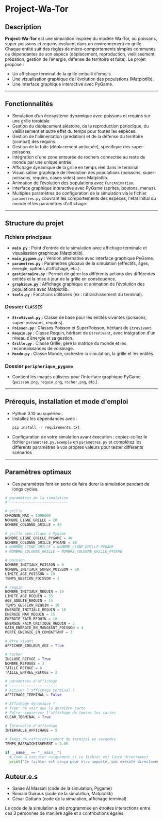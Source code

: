 # Project-Wa-Tor

## Description

**Project-Wa-Tor** est une simulation inspirée du modèle Wa-Tor, où poissons, super-poissons et requins évoluent dans un environnement en grille. Chaque entité suit des règles de micro-comportements simples communes ou dépendantes de son espèce (déplacement, reproduction, vieillissement, prédation, gestion de l’énergie, défense de territoire et fuite). Le projet propose :
- Un affichage terminal de la grille embelli d'emojis
- Une visualisation graphique de l’évolution des populations (Matplotlib),
- Une interface graphique interactive avec PyGame.

---

## Fonctionnalités

- Simulation d’un écosystème dynamique avec poissons et requins sur une grille toroidale
- Gestion du déplacement aléatoire, de la reproduction périodique, du vieillissement et autre effet du temps pour toutes les espèces.
- Gestion de l'alimentation (prédation) et de la défense du territoire (combat) des requins.
- Gestion de la fuite (déplacement anticipée), spécifique des super-poissons.
- Intégration d'une zone entourée de rochers connectée au reste du monde par une unique entrée.
- Affichage dynamique de la grille en temps réel dans le terminal.
- Visualisation graphique de l’évolution des populations (poissons, super-poissons, requins, cases vides) avec Matplotlib.
- Animation de l’évolution des populations avec `FuncAnimation`.
- Interface graphique interactive avec PyGame (sprites, boutons, menus).
- Multiples paramètres de configuration de la simulation via le fichier `parametres.py` couvrant les comportements des espèces, l'état initial du monde et les paramètres d'affichage.

---

## Structure du projet

### Fichiers principaux

- **`main.py`** : Point d’entrée de la simulation avec affichage terminale et visualisation graphique (Matplotlib).
- **`main_pygame.py`** : Version alternative avec interface graphique PyGame.
- **`parametres.py`** : Paramètres globaux de la simulation (effectifs, âges, énergie, options d’affichage, etc.).
- **`gestionnaire.py`** : Permet de gérer les différents actions des différentes entités et la mise à jour de la grille en conséquence.
- **`graphique.py`** : Affichage graphique et animation de l’évolution des populations avec Matplotlib.
- **`tools.py`** : Fonctions utilitaires (ex : rafraîchissement du terminal).

### Dossier `CLASSES`

- **`EtreVivant.py`** : Classe de base pour les entités vivantes (poissons, super-poissons, requins).
- **`Poisson.py`** : Classes Poisson et SuperPoisson, héritant de `EtreVivant`.
- **`Requin.py`** : Classe Requin, héritant de `EtreVivant`, avec intégration d'un niveau d’énergie et sa gestion.
- **`Grille.py`** : Classe Grille, gère la matrice du monde et les reconnaissances de voisinage.
- **`Monde.py`** : Classe Monde, orchestre la simulation, la grille et les entités.

### Dossier `peripherique_pygame`

- Contient les images utilisées pour l’interface graphique PyGame (`poisson.png`, `requin.png`, `rocher.png`, etc.).

---

## Prérequis, installation et mode d'emploi

- Python 3.10 ou supérieur.
- Installez les dépendances avec :
  ```bash
  pip install -r requirements.txt
- Configuration de votre simulation avant éxecution :
copiez-collez le fichier `parametres.py.exemple` en `parametres.py` et complétez les différents paramètres à vos propres valeurs pour tester différents scénarios
---

## Paramètres optimaux

- Ces paramètres font en sorte de faire durer la simulation pendant de longs cycles.

```py
# paramètres de la simulation
# ---------------------------

# grille
CHRONON_MAX = 1000000
NOMBRE_LIGNE_GRILLE = 20
NOMBRE_COLONNE_GRILLE = 40

# grille spécifique à Pygame
NOMBRE_LIGNE_GRILLE_PYGAME = 40
NOMBRE_COLONNE_GRILLE_PYGAME = 80
# NOMBRE_LIGNE_GRILLE = NOMBRE_LIGNE_GRILLE_PYGAME
# NOMBRE_COLONNE_GRILLE = NOMBRE_COLONNE_GRILLE_PYGAME

# poisson
NOMBRE_INITIAUX_POISSON = 0
NOMBRE_INITIAUX_SUPER_POISSON = 50
LIMITE_AGE_POISSON = 10
TEMPS_GESTION_POISSON = 2

# requin
NOMBRE_INITIAUX_REQUIN = 10
LIMITE_AGE_REQUIN = 35
AGE_ADULTE_REQUIN = 10
TEMPS_GESTION_REQUIN = 10
ENERGIE_INITIALE_REQUIN = 10
ENERGIE_MAX_REQUIN = 15
ENERGIE_FAIM_REQUIN = 10
ENERGIE_FAIM_CRITIQUE_REQUIN = 3
GAIN_ENERGIE_EN_MANGEANT_POISSON = 4
PERTE_ENERGIE_EN_COMBATTANT = 3

# être vivant
AFFICHER_COULEUR_AGE = True

# rocher
INCLURE_REFUGE = True
NOMBRE_REFUGES = 3
TAILLE_REFUGE = 6
TAILLE_ENTREE_REFUGE = 2

# paramètres d'affichage
# ----------------------
# Activer l'affichage terminal ?
AFFICHAGE_TERMINAL = False

# Affichage dynamique ?
# True: ne voir que la dernière carte
# False: conserver l'affichage de toutes les cartes
CLEAR_TERMINAL = True

# Intervalle d'affichage
INTERVALLE_AFFICHAGE = 5

# Temps de rafraichissement du terminal en secondes
TEMPS_RAFRAICHISSEMENT = 0.05

if __name__ == "__main__":
  # Code à exécuter uniquement si ce fichier est lancé directement
  print("Ce fichier est conçu pour être importé, pas exécuté directement.")
```

## Auteur.e.s
- Sanae Al Massati (code de la simulation, Pygame)
- Romain Guirous (code de la simulation, Matplotlib)
- César Gattano (code de la simulation, affichage terminal)

Le code de la simulation a été programmée en étroites interactions entre ces 3 personnes de manière agile et à contributions égales.
